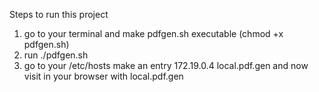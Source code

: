 
Steps to run this project

1. go to your terminal and make pdfgen.sh executable (chmod +x pdfgen.sh)
2. run ./pdfgen.sh
3. go to your /etc/hosts make an entry 172.19.0.4 local.pdf.gen and now visit in your browser with local.pdf.gen

